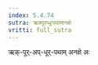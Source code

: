 ```yaml
---
index: 5.4.74
sutra: ऋक्पूरप्धूःपथामानक्षे
vritti: full_sutra
---
```


ऋक्-पूर्-अप्-धूर्-पथाम् अनक्षे अः